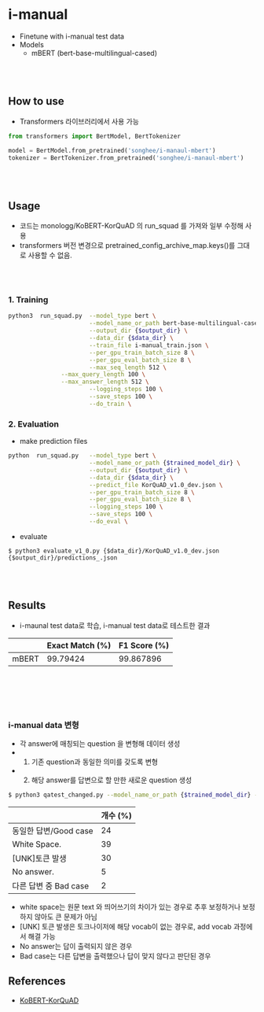 # i-manual
- Finetune with i-manual test data
- Models
  - mBERT (bert-base-multilingual-cased)

<br><br>
## How to use
- Transformers 라이브러리에서 사용 가능
```python
from transformers import BertModel, BertTokenizer

model = BertModel.from_pretrained('songhee/i-manaul-mbert')
tokenizer = BertTokenizer.from_pretrained('songhee/i-manaul-mbert')
```

<br><br>
## Usage

- 코드는 monologg/KoBERT-KorQuAD 의 run_squad 를 가져와 일부 수정해 사용
- transformers 버전 변경으로 pretrained_config_archive_map.keys()를 그대로 사용할 수 없음.

<br><br>
### 1. Training

```bash
python3  run_squad.py  --model_type bert \
                       --model_name_or_path bert-base-multilingual-cased \
                       --output_dir {$output_dir} \
                       --data_dir {$data_dir} \
                       --train_file i-manual_train.json \
                       --per_gpu_train_batch_size 8 \
                       --per_gpu_eval_batch_size 8 \
                       --max_seq_length 512 \
		       --max_query_length 100 \
		       --max_answer_length 512 \
                       --logging_steps 100 \
                       --save_steps 100 \
                       --do_train \
```

### 2. Evaluation
- make prediction files

```bash
python  run_squad.py   --model_type bert \
                       --model_name_or_path {$trained_model_dir} \
                       --output_dir {$output_dir} \
                       --data_dir {$data_dir} \
                       --predict_file KorQuAD_v1.0_dev.json \
                       --per_gpu_train_batch_size 8 \
                       --per_gpu_eval_batch_size 8 \
                       --logging_steps 100 \
                       --save_steps 100 \
                       --do_eval \
```

- evaluate
```console
$ python3 evaluate_v1_0.py {$data_dir}/KorQuAD_v1.0_dev.json {$output_dir}/predictions_.json
```

<br><br>
## Results
- i-maunal test data로 학습, i-manual test data로 테스트한 결과

|                         | Exact Match (%) | F1 Score (%) |
| ----------------------- | --------------- | ------------ |
| mBERT                   |     99.79424    |   99.867896  |
<br><br><br><br>

### i-manual data 변형
- 각 answer에 매칭되는 question 을 변형해 데이터 생성
- 1. 기존 question과 동일한 의미를 갖도록 변형
- 2. 해당 answer를 답변으로 할 만한 새로운 question 생성

```bash
$ python3 qatest_changed.py --model_name_or_path {$trained_model_dir} --data_path {$data_path}
```

|                         |      개수 (%)    | 
| ----------------------- | --------------- | 
| 동일한 답변/Good case      |        24       |
| White Space.            |        39       |
| [UNK]토큰 발생            |        30       |
| No answer.              |        5        |
| 다른 답변 중 Bad case      |        2        |

- white space는 원문 text 와 띄어쓰기의 차이가 있는 경우로 추후 보정하거나 보정하지 않아도 큰 문제가 아님
- [UNK] 토큰 발생은 토크나이저에 해당 vocab이 없는 경우로, add vocab 과정에서 해결 가능
- No answer는 답이 출력되지 않은 경우
- Bad case는 다른 답변을 출력했으나 답이 맞지 않다고 판단된 경우



## References

- [KoBERT-KorQuAD](https://github.com/monologg/KoBERT-KorQuAD)
